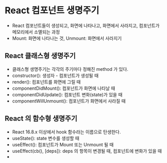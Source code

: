 # React 컴포넌트 생명주기

- React 컴포넌트들이 생성되고, 화면에 나타나고, 화면에서 사라지고, 컴포넌트가 메모리에서 소멸되는 과정
- Mount: 화면에 나타나는 것, Unmount: 화면에서 사라지기

## React 클래스형 생명주기

- 클래스형 생명주기는 각각의 주기마다 정해진 method 가 있다.
- constructor(): 생성자 - 컴포넌트가 생성될 때
- render(): 컴포넌트를 화면에 그릴 때
- componentDidMount(): 컴포넌트가 화면에 나타날 때
- componentDidUpdate(): 컴포넌트 변화(state)가 있을 때
- componentWillUnmount(): 컴포넌트가 화면에서 사라질 때

## React 의 함수형 생명주기

- React 16.8.x 이상에서 hook 함수라는 이름으로 탄생한다.
- useState(): state 변수를 생성할 때
- useEffect(): 컴포넌트가 Mount 또는 Unmount 될 때
- useEffect(cb(), [deps]): deps 의 항목이 변경될 때, 컴포넌트에 변화가 있을 때
-
